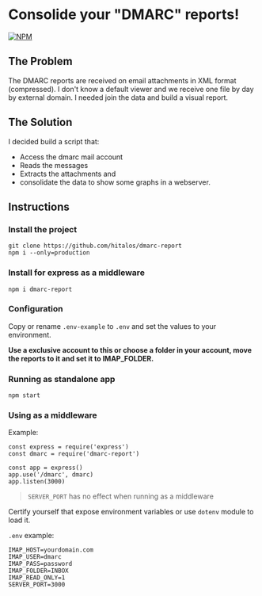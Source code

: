 # Consolide your "DMARC" reports!

[![NPM](https://nodei.co/npm/dmarc-report.png)](https://nodei.co/npm/dmarc-report/)

## The Problem

The DMARC reports are received on email attachments in XML format (compressed).
I don't know a default viewer and we receive one file by day by external domain.
I needed join the data and build a visual report.

## The Solution

I decided build a script that:
* Access the dmarc mail account
* Reads the messages
* Extracts the attachments and
* consolidate the data to show some graphs in a webserver.

## Instructions

### Install the project

    git clone https://github.com/hitalos/dmarc-report
    npm i --only=production

### Install for express as a middleware

    npm i dmarc-report

### Configuration

Copy or rename `.env-example` to `.env` and set the values to your environment.

**Use a exclusive account to this or choose a folder in your account, move the reports to it and set it to IMAP_FOLDER.**

### Running as standalone app

    npm start

### Using as a middleware

Example:
```
const express = require('express')
const dmarc = require('dmarc-report')

const app = express()
app.use('/dmarc', dmarc)
app.listen(3000)
```

> `SERVER_PORT` has no effect when running as a middleware

Certify yourself that expose environment variables or use `dotenv` module to load it.

`.env` example:
```
IMAP_HOST=yourdomain.com
IMAP_USER=dmarc
IMAP_PASS=password
IMAP_FOLDER=INBOX
IMAP_READ_ONLY=1
SERVER_PORT=3000
```

